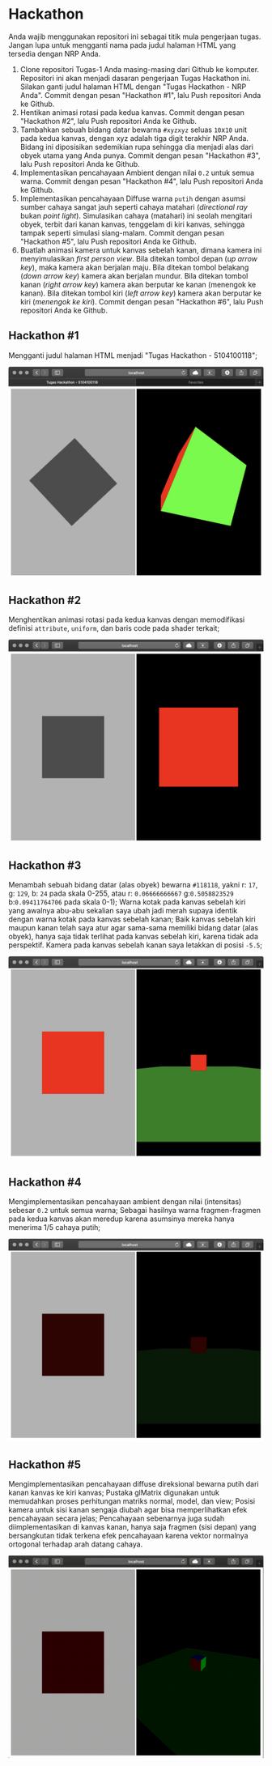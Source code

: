 # Hackathon

Anda wajib menggunakan repositori ini sebagai titik mula pengerjaan tugas.
Jangan lupa untuk mengganti nama pada judul halaman HTML yang tersedia dengan NRP Anda.

1. Clone repositori Tugas-1 Anda masing-masing dari Github ke komputer. Repositori ini akan menjadi dasaran pengerjaan Tugas Hackathon ini. Silakan ganti judul halaman HTML dengan "Tugas Hackathon - NRP Anda". Commit dengan pesan "Hackathon #1", lalu Push repositori Anda ke Github.
2. Hentikan animasi rotasi pada kedua kanvas. Commit dengan pesan "Hackathon #2", lalu Push repositori Anda ke Github.
3. Tambahkan sebuah bidang datar bewarna `#xyzxyz` seluas `10`x`10` unit pada kedua kanvas, dengan xyz adalah tiga digit terakhir NRP Anda. Bidang ini diposisikan sedemikian rupa sehingga dia menjadi alas dari obyek utama yang Anda punya. Commit dengan pesan "Hackathon #3", lalu Push repositori Anda ke Github.
4. Implementasikan pencahayaan Ambient dengan nilai `0.2` untuk semua warna. Commit dengan pesan "Hackathon #4", lalu Push repositori Anda ke Github.
5. Implementasikan pencahayaan Diffuse warna `putih` dengan asumsi sumber cahaya sangat jauh seperti cahaya matahari (_directional ray_ bukan _point light_). Simulasikan cahaya (matahari) ini seolah mengitari obyek, terbit dari kanan kanvas, tenggelam di kiri kanvas, sehingga tampak seperti simulasi siang-malam. Commit dengan pesan "Hackathon #5", lalu Push repositori Anda ke Github.
6. Buatlah animasi kamera untuk kanvas sebelah kanan, dimana kamera ini menyimulasikan _first person view_. Bila ditekan tombol depan (_up arrow key_), maka kamera akan berjalan maju. Bila ditekan tombol belakang (_down arrow key_) kamera akan berjalan mundur. Bila ditekan tombol kanan (_right arrow key_) kamera akan berputar ke kanan (menengok ke kanan). Bila ditekan tombol kiri (_left arrow key_) kamera akan berputar ke kiri (_menengok ke kiri_). Commit dengan pesan "Hackathon #6", lalu Push repositori Anda ke Github.

## Hackathon #1

Mengganti judul halaman HTML menjadi "Tugas Hackathon - 5104100118";

![Hackathon #1](hackathon1.jpg)

## Hackathon #2

Menghentikan animasi rotasi pada kedua kanvas dengan memodifikasi definisi `attribute`, `uniform`, dan baris code pada shader terkait;

![Hackathon #2](hackathon2.jpg)

## Hackathon #3

Menambah sebuah bidang datar (alas obyek) bewarna `#118118`, yakni r: `17`, g: `129`, b: `24` pada skala 0-255, atau r: `0.06666666667` g:`0.5058823529` b:`0.09411764706` pada skala 0-1); Warna kotak pada kanvas sebelah kiri yang awalnya abu-abu sekalian saya ubah jadi merah supaya identik dengan warna kotak pada kanvas sebelah kanan; Baik kanvas sebelah kiri maupun kanan telah saya atur agar sama-sama memiliki bidang datar (alas obyek), hanya saja tidak terlihat pada kanvas sebelah kiri, karena tidak ada perspektif. Kamera pada kanvas sebelah kanan saya letakkan di posisi `-5.5`;

![Hackathon #3](hackathon3.jpg)

## Hackathon #4

Mengimplementasikan pencahayaan ambient dengan nilai (intensitas) sebesar `0.2` untuk semua warna; Sebagai hasilnya warna fragmen-fragmen pada kedua kanvas akan meredup karena asumsinya mereka hanya menerima 1/5 cahaya putih;

![Hackathon #4](hackathon4.jpg)

## Hackathon #5

Mengimplementasikan pencahayaan diffuse direksional bewarna putih dari kanan kanvas ke kiri kanvas; Pustaka glMatrix digunakan untuk memudahkan proses perhitungan matriks normal, model, dan view; Posisi kamera untuk sisi kanan sengaja diubah agar bisa memperlihatkan efek pencahayaan secara jelas; Pencahayaan sebenarnya juga sudah diimplementasikan di kanvas kanan, hanya saja fragmen (sisi depan) yang bersangkutan tidak terkena efek pencahayaan karena vektor normalnya ortogonal terhadap arah datang cahaya.

![Hackathon #5](hackathon5.gif)
